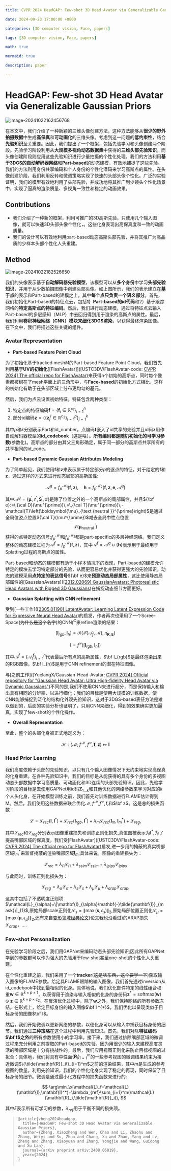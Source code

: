 ```yaml
---
title: CVPR 2024 HeadGAP: Few-shot 3D Head Avatar via Generalizable Gaussian Priors

date: 2024-09-23 17:00:00 +0800

categories: [3D computer vision, Face, papers]

tags: [3D computer vision, Face, papers]

math: true

mermaid: true

description: paper

---
```


# HeadGAP: Few-shot 3D Head Avatar via Generalizable Gaussian Priors

![image-20241022162456768](/imgs/3dv/3dv9/image-20241022162456768.png)

在本文中，我们介绍了一种新颖的三维头像创建方法，这种方法能够从**很少的野外拍摄数据**中生成**高保真**和**可动画化**的三维头像。考虑到这一问题的**低约束性**，结合**先验知识**至关重要。因此，我们提出了一个框架，包括先验学习和头像创建两个阶段。先验学习阶段利用从**大规模多视角动态数据集**中获得的**三维头部先验知识**，而头像创建阶段则应用这些先验知识进行少量拍摄的个性化处理。我们的方法利用**基于3DGS的自动解码器网络**和**Part-based**的动态建模，有效地捕捉了这些先验。我们的方法利用身份共享编码和个人身份的个性化潜码来学习高斯点的属性。在头像创建阶段，我们利用反转和微调策略实现了快速的头部头像个性化。广泛的实验证明，我们的模型有效地利用了头部先验，并成功地将其推广到少镜头个性化场景中，实现了逼真的渲染质量、多视角一致性和稳定的动画效果。

## Contributions

* 我们介绍了一种新的框架，利用可推广的3D高斯先验，只使用几个输入图像，就可以快速3D头部头像个性化，。这些化身表现出高保真度和一致的动画质量。
* 我们的设计可以有效地利用part-based动态高斯头部先验，并将其推广为高品质的少样本头部个性化人头重建。

## Method

![image-20241022182526650](/imgs/3dv/3dv9/Pipline.png)

我们的头像表示基于**自动解码器先验模型**，该模型可以从**多个身份**中学习**头部先验知识**，并用于从少数拍摄图像中创建头部头像。如上图所示，我们的表示建立在**基于点**的表示和Part-based的建模之上，其中**每个点只负责一个语义部分**。首先，我们初始化Part-based的特征点云，包括**1）Part-based的id代码**和2）基于跟踪网格的**特定高斯点的特征编码**。然后，我们进行动态建模，通过将特征点云输入Part-based的多层感知（MLP）中去回归得到用于渲染的高斯点的属性。最后，我们利用**卷积神经网络（CNN）模块来细化3DGS渲染**，以获得最终渲染图像。在下文中，我们将描述这些关键的组件。

### Avatar Representation

* **Part-based Feature Point Cloud**

为了初始化基于tracked mesh$M$的Part-based Feature Point Cloud，我们首先利用**基于UV的初始化**[[FlashAvatar]]([USTC3DV/FlashAvatar-code: [CVPR 2024\] The official repo for FlashAvatar](https://github.com/USTC3DV/FlashAvatar-code))来获得n个初始的高斯点，同时每个像素都被绑在了mesh平面上的三角形中，与**Face-based**的初始化方式相比，这样的初始化有助于在头部区域上分布更均匀的基元。

然后，我们为点云设置初始特征。特征包含两种类型：

1. 特定点的特征编码$\mathbf{f}=\left\{\mathbf{f}_{i} \in \mathbb{R}^{c_{1}}\right\}_{i=1}^{n}$
2. 部分id编码$\mathbf{z}=\left\{\left\{\mathbf{z}_{j}^{l} \in \mathbb{R}^{c_{2}}\right\}_{l=1}^{p}\right\}_{j=1}^{k}$

其中$p$和$k$分别表示Part和id_number。点编码$\mathbf f$嵌入了id共享的先验并且id码$\mathbf z$用作自动解码器模型的**id_codebook**（~~这是啥~~）。**所有编码都是随机初始化的可学习参数**(参数化)。高斯点的部分由其父三角形确定，属于同一部分的高斯点共享所有的共享相同的id_code。

* **Part-based Dynamic Gaussian Attributes Modeling**

为了简单起见，我们使用$\mathbf f$和$\mathbf z$来表示属于特定部分$p$的逐点的特征。对于给定的$\mathbf f$和$\mathbf z$，通过这样的方式来进行动态局部的高斯属性:


$$
\mathcal{A}^g=f_p^{\mathcal{M}_1}(\mathbf{f},\mathbf{z}),\quad\mathbf{h}=f_p^{\mathcal{M}_2}(\mathbf{f},\mathbf{z},\mathbf{e},\mathcal{A}^g)
$$


其中$\mathcal{A}^g=\{\boldsymbol{\mu}^{\prime},\mathbf{r}^{\prime},\mathbf{S}^{\prime},\alpha\}$是除了位置之外的一个高斯点的局部属性，并且${\bf e}:=\,{\cal D}(\mu^{\prime})\,=\,{\cal T}(\mu^{\prime})\,-\mathcal{T}\left(\boldsymbol{\mu}_{\text {neutral }}^{\prime}\right)$是通过全局位姿点位置${\cal T}(\mu^{\prime})$减去全局中性点位置$$\mathcal{T}\left(\boldsymbol{\mu}_{\text {neutral }}^{\prime}\right)$$获得的点特定动态信号;$f_p^{\mathcal{M}_1}$和$f_p^{\mathcal{M}_2}$都是part-specific的多层神经网络。我们定义整体的动态建模过程为$\mathcal{A}^f=f_p^{\mathcal{M}}(\mathbf{f}, \mathbf{z})$，其中$\mathcal{A}^f=\mathcal{A}^g \cup\{\mathbf{h}\}$表示用于最终用于Splatting过程的高斯点的属性。

Part-based和动态的建模都有助于小样本情况下的表现，Part-based的建模允许特定的模块去学习特定部分的先验，从而更容易优化并获得更强大的先验知识。动态的建模采用**点特定的表达信号**${\bf e}$来**预测动态局部属性**，这比使用静态局部属性的[GaussianAvatars]([[2312.02069\] GaussianAvatars: Photorealistic Head Avatars with Rigged 3D Gaussians](https://arxiv.org/abs/2312.02069))在捕捉动态细节方面更好。

* **Gaussian Splatting with CNN refinement**

受到[一些工作]([[2305.01190\] LatentAvatar: Learning Latent Expression Code for Expressive Neural Head Avatar](https://arxiv.org/abs/2305.01190))的启发，作者再次也采用了一个Scree-Space(~~为什么是这个名字~~)的CNN$f^{C}$来refine渲染的结果：


$$
\left[\mathbf{I}_{r g b}, \mathbf{I}_h\right]=\mathcal{R}\left(\mathcal{T}\left(\mathcal{A}_f, \mathcal{M}\right), \pi_{\mathbf{K}, \mathbf{E}}\right)
$$

$$
\mathbf{I}=f^{\mathcal{C}}\left(\left[\mathbf{I}_{r g b}, \mathbf{I}_h\right]\right)
$$



其中$\mathcal{A}^f=\left\{\mathcal{A}_i^f\right\}_{i=1}^n$代表最后所有点的高斯属性，$\bf I_{rgb}$是最终渲染出来的RGB图像，$\bf I_{h}$是用于CNN refinement的潜在特征图像。

与[之前工作]([YuelangX/Gaussian-Head-Avatar: [CVPR 2024\] Official repository for "Gaussian Head Avatar: Ultra High-fidelity Head Avatar via Dynamic Gaussians"](https://github.com/YuelangX/Gaussian-Head-Avatar))不同的是,我们不使用CNN来进行超分，而是保持输入和输出具有相同的分辨率，以进行细化；我们的目标是使用大规模的训练数据，使CNN能够捕捉到泛化的结构化外观先验知识，这对于3DGS-based表征方法是难以做到的，后面的实验分析也证明了，只用CNN来细化，得到的效果确实更加逼真，实现了few-shot的个性化操作。

* **Overall Representation**

至此，整个的头部化身被正式地定义为：


$$
\mathcal{H}:\left(\mathcal{M} ; f^{\mathcal{M}}, f^{\mathcal{C}}, \mathbf{f}, \mathbf{z}\right) \mapsto \mathbf{I}
$$



### Head Prior Learning

我们高度依赖于头部的先验知识，以只有几个输入图像情况下无约束地实现高保真的化身重建。在各种先验知识中，我们的目标是从能获得的具有多个身份的多视图动态头部数据中学习高质量、可动画化和3D连续的头部先验知识。因此，先验学习阶段的目标是去使用GAPNet用id码$\mathbf{Z}_{1 \ldots k}$和其他优化的网络参数来学习对应的$k$个人头化身，在开始模型训练之前，我们首先对训练数据进行FLAME估计得到$\text{M}$。然后，我们使用这些数据来联合优化$\mathcal{M}, f^{\mathcal{M}},$$f^{\mathcal{C}},\mathrm{f},$和$\bf z$。这是总的损失函数：


$$
\mathcal{L}=\mathcal{L}_{rec}(\mathbf{I},\mathbf{I}^{*})+\mathcal{L}_{rec}(\mathbf{I}_{rgb},\mathbf{I}^{*})+\lambda_{m}\mathcal{L}_{rec}(\mathbf{I}_{m},\mathbf{I}_{m}^{*})+\mathcal{L}_{reg},
$$


其中$\mathcal{L}_{rec}$和$\mathcal{L}_{reg}$分别表示图像重建损失和训练正则化损失,真值图被表示为$\mathbf{I}^{*}$,为了提高嘴部区域的保真度，我们受[FlashAvatar]([USTC3DV/FlashAvatar-code: [CVPR 2024\] The official repo for FlashAvatar](https://github.com/USTC3DV/FlashAvatar-code))启发,进一步用的掩蔽的真实嘴部区域$\mathbf{I}_{m}^{*}$来监督掩蔽的渲染嘴部区域$\mathbf{I}_{m}$;具体来说，图像的重建损失为：


$$
\mathcal{L}_{rec}=\lambda_{l1}\mathcal{L}_{l1}+\lambda_{ssim}\mathcal{L}_{ssim}+\lambda_{lpips}\mathcal{L}_{lpips}
$$


与此同时，训练正则化损失为：


$$
\mathcal{L}_{reg}=\lambda_{\alpha}\mathcal{L}_{\alpha}+\lambda_{s}\mathcal{L}_{s}+\lambda_{\mu}\mathcal{L}_{\mu}+\lambda_{arap}\mathcal{L}_{arap},
$$


这其中包括了不透明度正则项$\mathcal{L}_{\alpha}=\|\mathbf{I}_{\alpha}\mathbf{-}\tilde{\mathbf{I}}_{mask}\|_{1}$,原始局部scale正则化$\mathcal{L}_s=\|\max(\mathbf{s},\epsilon_s)\|_2$,原始局部位置正则化$\mathcal{L}_\mu=\|\max(\boldsymbol{\mu},\epsilon_\mu)\|_2$,还有来自[变形领域经典论文]([igl.ethz.ch/projects/ARAP/arap_web.pdf](https://igl.ethz.ch/projects/ARAP/arap_web.pdf))(~~论文我也没看过~~)的ARAP损失$\mathcal{L}_{arap}$，....

### Few-shot Personalization

在先验学习阶段之后，我们用GAPNet来编码动态头部先验知识;因此所有GAPNet学到的参数都可以作为强大的先验用于few-shot甚至one-shot的个性化人头重建。

在个性化重建之前，我们采用了一个**tracker**(~~这是啥东西，这个要学一下~~)获取输入图像的FLAME参数。给定具FLAME跟踪的输入图像，我们首先通过inversion从id_codebook中找到最相似的化身。具体地说，我们优化部件特定的线性组合权重$\textbf{w}\in\mathbb{R}^{\tilde{k}\times p\times1}$，以获得用于渲染与输入相似的化身的身份码$\mathbf{z}^{*} = \mathrm{softmax}(\mathbf{w})\odot\mathbf{z} \in \mathbb{R}^{k\times p\times c_{2}}$。在反演优化过程中，除了$\mathbf{w}$之外，我们保持网络的所有参数冻结。在形式上，给定目标身份的输入图像$\bf I ^{*}$，我们优化以呈现类似于目标身份的图像$\bf I$。

然后，我们开始微调以更新网络的参数，以便化身可以从输入中捕获目标身份的细节。我们通过**三种策略**在这个过程中利用先验知识。首先，我们对除**特征编码$\bf f$之外**的所有参数使用小的学习率。接下来，我们通过排除嘴部区域的微调过程来充分利用之前提取的Part-based的先验，因为用很少的输入来建模高度灵活的嘴部区域是十分有挑战性的。最后，我们应用视图正则化来防止目标视图的过拟合：具体地，我们将具有中性面$\{\mathbf{R}_i\}_{i=1}^m$的一些参考视图的微调结果约束为接近微调$\{\tilde{\mathbf{R}}_i\}_{i=1}^m$之前的渲染结果，其中$m$是生成的参考视图的数量。利用先验知识，我们的个性化化身实现了稳定的再现，同时保留了目标身份的细节。微调是通过最小化方程中的损失函数来进行的:


$$
\arg\min_\xi\mathcal{L}_f=\mathcal{L}(\mathbf{I},\mathbf{I}^*)+\lambda_{ref}\sum_{i=1}^m(\mathcal{L}(\mathbf{R}_i,\tilde{\mathbf{R}}_i)),
$$

其中$\xi$表示所有可学习的参数，$\lambda_{ref}$用于平衡不同的损失项。



> ```
> @article{zheng2024headgap,
>   title={HeadGAP: Few-shot 3D Head Avatar via Generalizable Gaussian Priors},
>   author={Zheng, Xiaozheng and Wen, Chao and Li, Zhaohu and Zhang, Weiyi and Su, Zhuo and Chang, Xu and Zhao, Yang and Lv, Zheng and Zhang, Xiaoyuan and Zhang, Yongjie and Wang, Guidong and Xu Lan},
>   journal={arXiv preprint arXiv:2408.06019},
>   year={2024}
> }
>     
> ```

